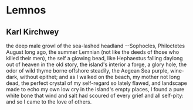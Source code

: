 # Lemnos
## Karl Kirchwey
the deep male growl of the sea-lashed headland
--Sophocles, Philoctetes
August long ago, the summer Lemnian
(not like the deeds of those who killed their men),
the self a glowing bead, like Hephaestus falling
daylong out of heaven in the old story,
the island's interior a forge, a glory hole,
the odor of wild thyme borne offshore steadily,
the Aegean Sea purple, wine-dark, without epithet;
and as I walked on the beach, my mother not long dead,
the perfect crystal of my self-regard
so lately flawed, and landscape made to echo
my own low cry in the island's empty places,
I found a pure white bone that wind and salt
had scoured of every grief and all self-pity:
and so I came to the love of others.